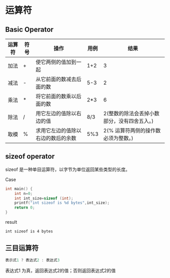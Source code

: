 # 运算符

##  Basic Operator

| 运算符 | 符号 | 操作                               | 用例 | 结果                                        |
| ------ | ---- | ---------------------------------- | ---- | ------------------------------------------- |
| 加法   | +    | 使它两侧的值加到一起               | 1+2  | 3                                           |
| 减法   | -    | 从它前面的数减去后面的数           | 5-3  | 2                                           |
| 乘法   | *    | 将它前面的数乘以后面的数           | 2*3  | 6                                           |
| 除法   | /    | 用它左边的值除以右边的值           | 8/3  | 2(整数的除法会丢掉小数部分，没有四舍五入。) |
| 取模   | %    | 求用它左边的值除以右边的数后的余数 | 5%3  | 2(% 运算符两侧的操作数必须为整数。)         |

## sizeof operator

sizeof 是一种单目运算符，以字节为单位返回某些类型的长度。

Case
```c
int main() {
    int n=0;
    int int_size=sizeof (int);
    printf("int sizeof is %d bytes",int_size);
    return 0;
}
```

result
```
int sizeof is 4 bytes
```



## 三目运算符

```c
表示式1 ? 表达式2 : 表达式3
```
表达式1 为真，返回表达式2的值；否则返回表达式2的值

